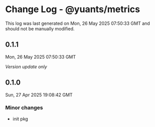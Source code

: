 # Change Log - @yuants/metrics

This log was last generated on Mon, 26 May 2025 07:50:33 GMT and should not be manually modified.

## 0.1.1
Mon, 26 May 2025 07:50:33 GMT

_Version update only_

## 0.1.0
Sun, 27 Apr 2025 19:08:42 GMT

### Minor changes

- init pkg

